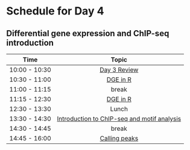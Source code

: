 # Schedule for Day 4

## Differential gene expression and ChIP-seq introduction

| Time            |   Topic  |
|:------------------------:|:----------:|
| 10:00 - 10:30 | [Day 3 Review](lessons/Day3_review.md) |
| 10:30 - 11:00 | [DGE in R](lessons/03_dge.md) |
| 11:00 - 11:15 | break |
| 11:15 - 12:30 | [DGE in R](lessons/03_dge.md) |
| 12:30 - 13:30 | Lunch |
| 13:30 - 14:30 | [Introduction to ChIP-seq and motif analysis](day_4_ChIP_seq.pdf) |
| 14:30 - 14:45 | break |
| 14:45 - 16:00 | [Calling peaks](lessons/04_peaks.md) |
